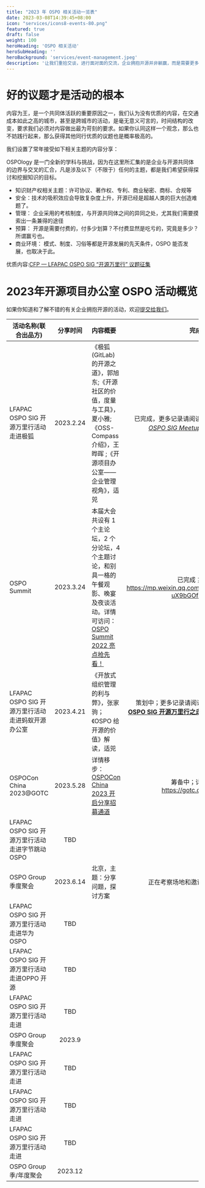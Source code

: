 ```yaml
---
title: "2023 年 OSPO 相关活动一览表"
date: 2023-03-08T14:39:45+08:00
icon: "services/icons8-events-80.png"
featured: true
draft: false
weight: 100
heroHeading: 'OSPO 相关活动'
heroSubHeading: ''
heroBackground: 'services/event-management.jpeg'
description: '让我们重拾交谈，进行面对面的交流，企业拥抱开源并非躺赢，而是需要更多的知识、沟通和决策、行动方才有可能以极微小的概率成功。'
---
```


# 好的议题才是活动的根本

内容为王，是一个共同体活跃的重要原因之一，我们认为没有优质的内容，在交通成本如此之高的城市，甚至是跨城市的活动，是毫无意义可言的，时间结构的改变，要求我们必须对内容做出最为苛刻的要求。如果你认同这样一个观念，那么也不妨践行起来，那么获得其他同行优质的议题也是概率极高的。

我们设置了常年接受如下相关主题的内容分享：

OSPOlogy 是一门全新的学科与挑战，因为在这里所汇集的是企业与开源共同体的边界与交叉的汇合，凡是涉及以下（不限于）任何的主题，都是我们希望获得探讨和挖掘知识的目标。
* 知识财产权相关主题：许可协议、著作权、专利、商业秘密、商标、合规等
* 安全：技术的吸积效应会导致复杂度上升，开源已经是超越人类的巨大创造难题了。
* 管理： 企业采用的考核制度，与开源共同体之间的异同之处，尤其我们需要摸索出一条兼得的途径
* 预算： 开源是需要付费的，付多少划算？不付费显然是吃亏的，究竟是多少？所谓赢亏也。
* 商业环境： 模式、制度、习俗等都是开源发展的先天条件，OSPO 能否发展，也取决于此。

优质内容:[CFP — LFAPAC OSPO SIG  “开源万里行” 议题征集](https://docs.qq.com/form/page/DUEdqYllSa0VaV1dj)

# 2023年开源项目办公室 OSPO 活动概览

如果你知道和了解不错的有关企业拥抱开源的活动，欢迎[提交给我们](https://github.com/ospocommunity/website/issues/new/choose)。

|活动名称(联合出品方)	|分享时间	|内容概要|完成状态及回顾
|--------------|:-------------:|:------------|------------:|
|LFAPAC OSPO SIG 开源万里行活动走进极狐|2023.2.24 |《极狐(GitLab)的开源之道》，郭旭东;《开源社区的价值，度量与工具》，夏小雅;《OSS-Compass 介绍》，王晔晖 ;《开源项目办公室——企业管理视角》，适兕 |已完成，更多记录请阅读：*[LF APAC OSPO SIG Meetup 2-24 上海](https://docs.qq.com/doc/DUGZmblpDa3RQQnVK)*
|OSPO Summit  | 2023.3.24|本届大会共设有 1 个主论坛，2 个分论坛，4 个主题讨论，和别具一格的午餐观影、晚宴及夜谈活动。详情可访问：[OSPO Summit 2022 亮点抢先看！](https://mp.weixin.qq.com/s?__biz=MzA4MDcyOTc2Nw==&mid=2247486489&idx=1&sn=73ed36505e71c4cff7dd59a9b7a9b61f&chksm=9f9e8fd1a8e906c7898bd548eccc23ecb98f461e589cff029c370228061df00d50141626f46e&scene=132#wechat_redirect) | 已完成；完整回顾：https://mp.weixin.qq.com/s/P1MZ5-uX9bGOf1CFv3CiKw
|LFAPAC OSPO SIG 开源万里行活动走进蚂蚁开源办公室 |2023.4.21 |《开放式组织管理的利与弊》，张家驹；《OSPO 给开源的价值》解读，适兕 | 策划中；更多记录请阅读：**[LFAPAC OSPO SIG 开源万里行之走进蚂蚁开源办公室](https://docs.qq.com/doc/DUHhhc3N6VVJEdEJp)**
|OSPOCon China 2023@GOTC | 2023.5.28| 详情移步： [OSPOCon China 2023 开启分享招募通道](https://opensourceway.community/posts/open-source-program-office/ospocon-china-2023-cfp/)| 筹备中；详情可访问：https://gotc.oschina.net/
|LFAPAC OSPO SIG 开源万里行活动走进字节跳动 OSPO | TBD| | 规划中；
|OSPO Group 季度聚会|2023.6.14|北京，主题：分享问题，探讨方案|正在考察场地和邀请OSPOer；
|LFAPAC OSPO SIG 开源万里行活动走进华为 OSPO |TBD | | 规划中；
|LFAPAC OSPO SIG 开源万里行活动走进OPPO 开源|TBD||规划中；
|LFAPAC OSPO SIG 开源万里行活动走进|TBD||规划中；
|OSPO Group 季度聚会|2023.9||规划中；
|LFAPAC OSPO SIG 开源万里行活动走进 |TBD | | 规划中；
|LFAPAC OSPO SIG 开源万里行活动走进|TBD||规划中；
|LFAPAC OSPO SIG 开源万里行活动走进|TBD||规划中；
|OSPO Group 季/年度聚会|2023.12||规划中；